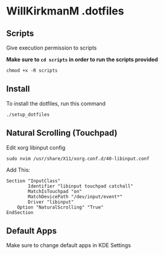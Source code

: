 # WillKirkmanM .dotfiles

## Scripts

Give execution permission to scripts

**Make sure to `cd scripts` in order to run the scripts provided**

```
chmod +x -R scripts
```

## Install

To install the dotfiles, run this command

```
./setup_dotfiles
```

## Natural Scrolling (Touchpad)

Edit xorg libinput config

```
sudo nvim /usr/share/X11/xorg.conf.d/40-libinput.conf
```

Add This:

```
Section "InputClass"
        Identifier "libinput touchpad catchall"
        MatchIsTouchpad "on"
        MatchDevicePath "/dev/input/event*"
        Driver "libinput"
	Option "NaturalScrolling" "True"
EndSection
```

## Default Apps

Make sure to change default apps in KDE Settings
